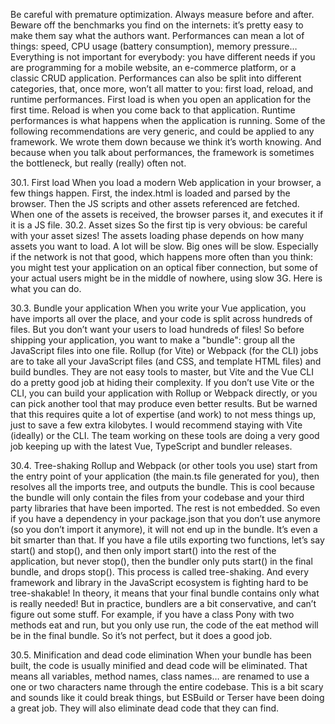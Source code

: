 Be careful with premature optimization. Always measure before and after. Beware
off the benchmarks you find on the internets: it’s pretty easy to make them say
what the authors want.
Performances can mean a lot of things: speed, CPU usage (battery consumption), memory
pressure…
Everything is not important for everybody: you have different needs if you are programming for a
mobile website, an e-commerce platform, or a classic CRUD application.
Performances can also be split into different categories, that, once more, won’t all matter to you:
first load, reload, and runtime performances.
First load is when you open an application for the first time. Reload is when you come back to that
application. Runtime performances is what happens when the application is running. Some of the
following recommendations are very generic, and could be applied to any framework. We wrote
them down because we think it’s worth knowing. And because when you talk about performances,
the framework is sometimes the bottleneck, but really (really) often not.

30.1. First load
When you load a modern Web application in your browser, a few things happen. First, the
index.html is loaded and parsed by the browser. Then the JS scripts and other assets referenced are
fetched. When one of the assets is received, the browser parses it, and executes it if it is a JS file.
30.2. Asset sizes
So the first tip is very obvious: be careful with your asset sizes!
The assets loading phase depends on how many assets you want to load. A lot will be slow. Big ones
will be slow. Especially if the network is not that good, which happens more often than you think:
you might test your application on an optical fiber connection, but some of your actual users might
be in the middle of nowhere, using slow 3G. Here is what you can do.

30.3. Bundle your application
When you write your Vue application, you have imports all over the place, and your code is split
across hundreds of files. But you don’t want your users to load hundreds of files! So before shipping
your application, you want to make a "bundle": group all the JavaScript files into one file.
Rollup (for Vite) or Webpack (for the CLI) jobs are to take all your JavaScript files (and CSS, and
template HTML files) and build bundles.
They are not easy tools to master, but Vite and the Vue CLI do a pretty good job at hiding their
complexity. If you don’t use Vite or the CLI, you can build your application with Rollup or Webpack
directly, or you can pick another tool that may produce even better results. But be warned that this
requires quite a lot of expertise (and work) to not mess things up, just to save a few extra kilobytes.
I would recommend staying with Vite (ideally) or the CLI.
The team working on these tools are doing a very good job keeping up with the latest Vue,
TypeScript and bundler releases.

30.4. Tree-shaking
Rollup and Webpack (or other tools you use) start from the entry point of your application (the
main.ts file generated for you), then resolves all the imports tree, and outputs the bundle. This is
cool because the bundle will only contain the files from your codebase and your third party
libraries that have been imported. The rest is not embedded. So even if you have a dependency in
your package.json that you don’t use anymore (so you don’t import it anymore), it will not end up in
the bundle.
It’s even a bit smarter than that. If you have a file utils exporting two functions, let’s say start()
and stop(), and then only import start() into the rest of the application, but never stop(), then the
bundler only puts start() in the final bundle, and drops stop(). This process is called tree-shaking.
And every framework and library in the JavaScript ecosystem is fighting hard to be tree-shakable!
In theory, it means that your final bundle contains only what is really needed! But in practice,
bundlers are a bit conservative, and can’t figure out some stuff. For example, if you have a class
Pony with two methods eat and run, but you only use run, the code of the eat method will be in the
final bundle. So it’s not perfect, but it does a good job.

30.5. Minification and dead code elimination
When your bundle has been built, the code is usually minified and dead code will be eliminated.
That means all variables, method names, class names… are renamed to use a one or two characters
name through the entire codebase. This is a bit scary and sounds like it could break things, but
ESBuild or Terser have been doing a great job. They will also eliminate dead code that they can
find.





